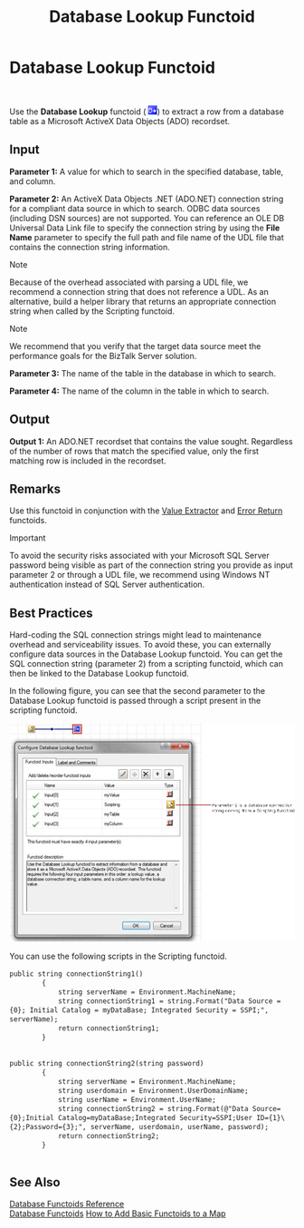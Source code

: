 ﻿---
title: Database Lookup Functoid
TOCTitle: Database Lookup Functoid
ms:assetid: 0f370a59-ec4d-4d93-9c8e-79716d86f297
ms:mtpsurl: https://msdn.microsoft.com/en-us/library/Aa547392(v=BTS.80)
ms:contentKeyID: 51526259
ms.date: 08/30/2017
mtps_version: v=BTS.80
---

# Database Lookup Functoid

 

Use the **Database Lookup** functoid ( ![](images/Aa562112.46f7eca0-1dba-456f-8720-24db8c35fae6(BTS.80).jpeg)) to extract a row from a database table as a Microsoft ActiveX Data Objects (ADO) recordset.

## Input

**Parameter 1:** A value for which to search in the specified database, table, and column.

**Parameter 2:** An ActiveX Data Objects .NET (ADO.NET) connection string for a compliant data source in which to search. ODBC data sources (including DSN sources) are not supported. You can reference an OLE DB Universal Data Link file to specify the connection string by using the **File Name** parameter to specify the full path and file name of the UDL file that contains the connection string information.


> [!NOTE]
> <P>Because of the overhead associated with parsing a UDL file, we recommend a connection string that does not reference a UDL. As an alternative, build a helper library that returns an appropriate connection string when called by the Scripting functoid.</P>




> [!NOTE]
> <P>We recommend that you verify that the target data source meet the performance goals for the BizTalk Server solution.</P>



**Parameter 3:** The name of the table in the database in which to search.

**Parameter 4:** The name of the column in the table in which to search.

## Output

**Output 1:** An ADO.NET recordset that contains the value sought. Regardless of the number of rows that match the specified value, only the first matching row is included in the recordset.

## Remarks

Use this functoid in conjunction with the [Value Extractor](value-extractor-functoid.md) and [Error Return](error-return-functoid.md) functoids.


> [!IMPORTANT]
> <P>To avoid the security risks associated with your Microsoft SQL Server password being visible as part of the connection string you provide as input parameter 2 or through a UDL file, we recommend using Windows NT authentication instead of SQL Server authentication.</P>



## Best Practices

Hard-coding the SQL connection strings might lead to maintenance overhead and serviceability issues. To avoid these, you can externally configure data sources in the Database Lookup functoid. You can get the SQL connection string (parameter 2) from a scripting functoid, which can then be linked to the Database Lookup functoid.

In the following figure, you can see that the second parameter to the Database Lookup functoid is passed through a script present in the scripting functoid.

![Database Lookup Functoid](images/Aa547392.6107a7d9-d93d-49ec-a383-5db7a418acd7(BTS.80).jpeg "Database Lookup Functoid")

You can use the following scripts in the Scripting functoid.

``` 
public string connectionString1()  
        {  
            string serverName = Environment.MachineName;  
            string connectionString1 = string.Format("Data Source = {0}; Initial Catalog = myDataBase; Integrated Security = SSPI;", serverName);  
            return connectionString1;  
        }  
  
```

``` 
public string connectionString2(string password)  
        {  
            string serverName = Environment.MachineName;  
            string userdomain = Environment.UserDomainName;  
            string userName = Environment.UserName;  
            string connectionString2 = string.Format(@"Data Source={0};Initial Catalog=myDataBase;Integrated Security=SSPI;User ID={1}\{2};Password={3};", serverName, userdomain, userName, password);  
            return connectionString2;  
        }  
  
```

## See Also

[Database Functoids Reference](database-functoids-reference.md)  
[Database Functoids](https://msdn.microsoft.com/library/aa560892\(v=bts.80\))  
[How to Add Basic Functoids to a Map](https://msdn.microsoft.com/library/aa560635\(v=bts.80\))

